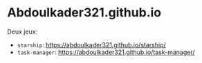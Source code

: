 # Abdoulkader321.github.io

Deux jeux:
- `starship`: https://abdoulkader321.github.io/starship/
- `task-manager`: https://abdoulkader321.github.io/task-manager/
